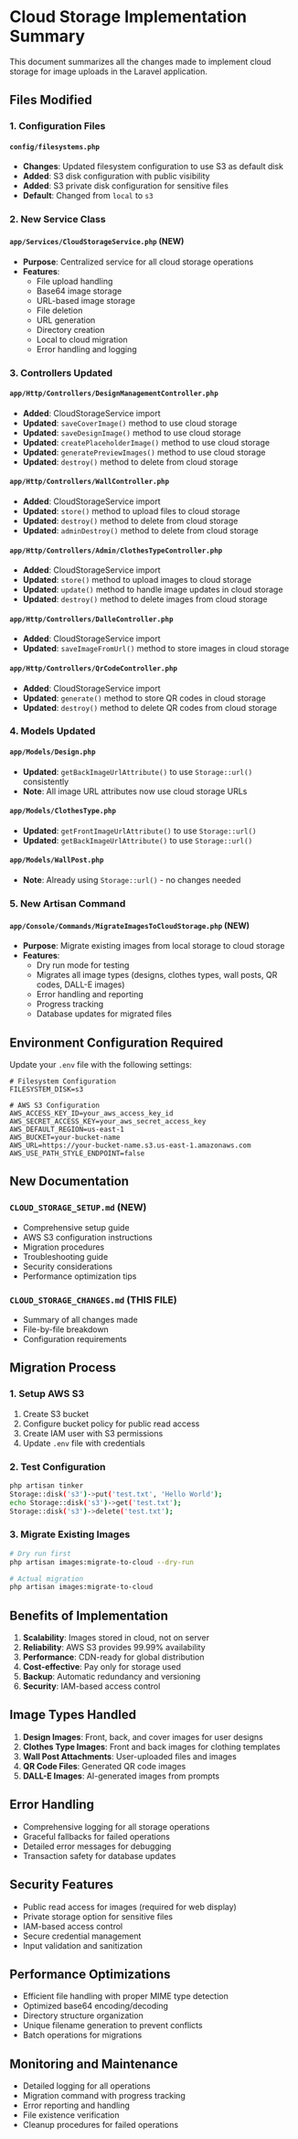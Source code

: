 # Cloud Storage Implementation Summary

This document summarizes all the changes made to implement cloud storage for image uploads in the Laravel application.

## Files Modified

### 1. Configuration Files

#### `config/filesystems.php`
- **Changes**: Updated filesystem configuration to use S3 as default disk
- **Added**: S3 disk configuration with public visibility
- **Added**: S3 private disk configuration for sensitive files
- **Default**: Changed from `local` to `s3`

### 2. New Service Class

#### `app/Services/CloudStorageService.php` (NEW)
- **Purpose**: Centralized service for all cloud storage operations
- **Features**:
  - File upload handling
  - Base64 image storage
  - URL-based image storage
  - File deletion
  - URL generation
  - Directory creation
  - Local to cloud migration
  - Error handling and logging

### 3. Controllers Updated

#### `app/Http/Controllers/DesignManagementController.php`
- **Added**: CloudStorageService import
- **Updated**: `saveCoverImage()` method to use cloud storage
- **Updated**: `saveDesignImage()` method to use cloud storage
- **Updated**: `createPlaceholderImage()` method to use cloud storage
- **Updated**: `generatePreviewImages()` method to use cloud storage
- **Updated**: `destroy()` method to delete from cloud storage

#### `app/Http/Controllers/WallController.php`
- **Added**: CloudStorageService import
- **Updated**: `store()` method to upload files to cloud storage
- **Updated**: `destroy()` method to delete from cloud storage
- **Updated**: `adminDestroy()` method to delete from cloud storage

#### `app/Http/Controllers/Admin/ClothesTypeController.php`
- **Added**: CloudStorageService import
- **Updated**: `store()` method to upload images to cloud storage
- **Updated**: `update()` method to handle image updates in cloud storage
- **Updated**: `destroy()` method to delete images from cloud storage

#### `app/Http/Controllers/DalleController.php`
- **Added**: CloudStorageService import
- **Updated**: `saveImageFromUrl()` method to store images in cloud storage

#### `app/Http/Controllers/QrCodeController.php`
- **Added**: CloudStorageService import
- **Updated**: `generate()` method to store QR codes in cloud storage
- **Updated**: `destroy()` method to delete QR codes from cloud storage

### 4. Models Updated

#### `app/Models/Design.php`
- **Updated**: `getBackImageUrlAttribute()` to use `Storage::url()` consistently
- **Note**: All image URL attributes now use cloud storage URLs

#### `app/Models/ClothesType.php`
- **Updated**: `getFrontImageUrlAttribute()` to use `Storage::url()`
- **Updated**: `getBackImageUrlAttribute()` to use `Storage::url()`

#### `app/Models/WallPost.php`
- **Note**: Already using `Storage::url()` - no changes needed

### 5. New Artisan Command

#### `app/Console/Commands/MigrateImagesToCloudStorage.php` (NEW)
- **Purpose**: Migrate existing images from local storage to cloud storage
- **Features**:
  - Dry run mode for testing
  - Migrates all image types (designs, clothes types, wall posts, QR codes, DALL-E images)
  - Error handling and reporting
  - Progress tracking
  - Database updates for migrated files

## Environment Configuration Required

Update your `.env` file with the following settings:

```env
# Filesystem Configuration
FILESYSTEM_DISK=s3

# AWS S3 Configuration
AWS_ACCESS_KEY_ID=your_aws_access_key_id
AWS_SECRET_ACCESS_KEY=your_aws_secret_access_key
AWS_DEFAULT_REGION=us-east-1
AWS_BUCKET=your-bucket-name
AWS_URL=https://your-bucket-name.s3.us-east-1.amazonaws.com
AWS_USE_PATH_STYLE_ENDPOINT=false
```

## New Documentation

### `CLOUD_STORAGE_SETUP.md` (NEW)
- Comprehensive setup guide
- AWS S3 configuration instructions
- Migration procedures
- Troubleshooting guide
- Security considerations
- Performance optimization tips

### `CLOUD_STORAGE_CHANGES.md` (THIS FILE)
- Summary of all changes made
- File-by-file breakdown
- Configuration requirements

## Migration Process

### 1. Setup AWS S3
1. Create S3 bucket
2. Configure bucket policy for public read access
3. Create IAM user with S3 permissions
4. Update `.env` file with credentials

### 2. Test Configuration
```bash
php artisan tinker
Storage::disk('s3')->put('test.txt', 'Hello World');
echo Storage::disk('s3')->get('test.txt');
Storage::disk('s3')->delete('test.txt');
```

### 3. Migrate Existing Images
```bash
# Dry run first
php artisan images:migrate-to-cloud --dry-run

# Actual migration
php artisan images:migrate-to-cloud
```

## Benefits of Implementation

1. **Scalability**: Images stored in cloud, not on server
2. **Reliability**: AWS S3 provides 99.99% availability
3. **Performance**: CDN-ready for global distribution
4. **Cost-effective**: Pay only for storage used
5. **Backup**: Automatic redundancy and versioning
6. **Security**: IAM-based access control

## Image Types Handled

1. **Design Images**: Front, back, and cover images for user designs
2. **Clothes Type Images**: Front and back images for clothing templates
3. **Wall Post Attachments**: User-uploaded files and images
4. **QR Code Files**: Generated QR code images
5. **DALL-E Images**: AI-generated images from prompts

## Error Handling

- Comprehensive logging for all storage operations
- Graceful fallbacks for failed operations
- Detailed error messages for debugging
- Transaction safety for database updates

## Security Features

- Public read access for images (required for web display)
- Private storage option for sensitive files
- IAM-based access control
- Secure credential management
- Input validation and sanitization

## Performance Optimizations

- Efficient file handling with proper MIME type detection
- Optimized base64 encoding/decoding
- Directory structure organization
- Unique filename generation to prevent conflicts
- Batch operations for migrations

## Monitoring and Maintenance

- Detailed logging for all operations
- Migration command with progress tracking
- Error reporting and handling
- File existence verification
- Cleanup procedures for failed operations 